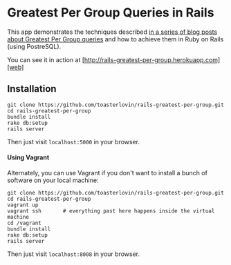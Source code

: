 # Greatest Per Group Queries in Rails

This app demonstrates the techniques described [in  a series of blog posts about
Greatest Per Group queries][blog] and how to achieve them in Ruby on Rails
(using PostreSQL).

You can see it in action at [http://rails-greatest-per-group.herokuapp.com][web]

[web]: http://rails-greatest-per-group.herokuapp.com
[blog]: http://www.toasterlovin.com/greatest-per-group-postgresql-distinct-on/

## Installation

```
git clone https://github.com/toasterlovin/rails-greatest-per-group.git
cd rails-greatest-per-group
bundle install
rake db:setup
rails server
```

Then just visit `localhost:5000` in your browser.

#### Using Vagrant

Alternately, you can use Vagrant if you don't want to install a bunch of
software on your local machine:

```
git clone https://github.com/toasterlovin/rails-greatest-per-group.git
cd rails-greatest-per-group
vagrant up
vagrant ssh       # everything past here happens inside the virtual machine
cd /vagrant
bundle install
rake db:setup
rails server
```

Then just visit `localhost:8008` in your browser.
